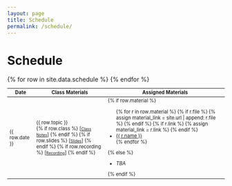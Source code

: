 ```yaml
---
layout: page
title: Schedule
permalink: /schedule/
---
```


# Schedule

<table style="table-layout: fixed; font-size: 80%;">
  <thead>
      <th style="width: 10%;"> Date </th>
      <th style="width: 30%;"> Class Materials </th>
      <th style="width: 50%;"> Assigned Materials </th>
      <!-- <th style="text-align:left; width: 10%;"> Quiz </th> -->
  </thead>
  <tbody>
    {% for row in site.data.schedule %}
    <tr>
      <td> {{ row.date }} </td>
      <td> {{ row.topic }} 
        <br>
        {% if row.class %} <!-- Expects an INTERNAL URL -->
          [<a href="{{site.url}}{{row.class}}" style="font-size: 80%;">Class Notes</a>]
        {% endif %}
        {% if row.slides %} <!-- Expects an EXTERNAL URL -->
          [<a target="_blank" href="{{row.slides}}" style="font-size: 80%;">Slides</a>]
        {% endif %}
        {% if row.recording %} <!-- Expects an EXTERNAL URL -->
          [<a target="_blank" href="{{row.recording}}" style="font-size: 80%;text-decoration: underline;">Recording</a>]
        {% endif %}
      </td>
      <td> 
        {% if row.material %} <!-- Handle an EXTERNAL or INTERNAL URL -->
        <ul>
          {% for r in row.material %}
            {% if r.file %} <!-- Expects an INTERNAL URL -->
              {% assign material_link = site.url | append: r.file %}
            {% endif %}
            {% if r.link %} <!-- Expects an EXTERNAL URL -->
              {% assign material_link = r.link %}
            {% endif %}
          <li> <a target="_blank" href="{{material_link}}"> {{ r.name }} </a> </li>
          {% endfor %}
        </ul>
        {% else %}
		<ul>
		  <li><em>TBA</em></li>
        </ul>
        {% endif %}
      </td>
      <!-- <td> 
        {% if row.quiz %} 
          <a href="{{row.quiz.link}}" style="text-decoration: underline;">{{row.quiz.name}}</a>
        {% else %}
          None
        {% endif %}
      </td> -->
    </tr>
    {% endfor %}
  </tbody>
</table>

